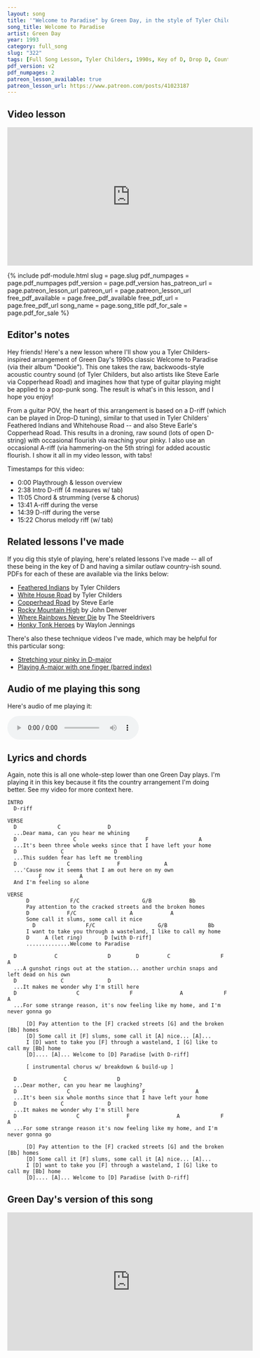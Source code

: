```yaml
---
layout: song
title: '"Welcome to Paradise" by Green Day, in the style of Tyler Childers'
song_title: Welcome to Paradise
artist: Green Day
year: 1993
category: full_song
slug: "322"
tags: [Full Song Lesson, Tyler Childers, 1990s, Key of D, Drop D, Country, Pop]
pdf_version: v2
pdf_numpages: 2
patreon_lesson_available: true
patreon_lesson_url: https://www.patreon.com/posts/41023187
---
```


<!-- patreon_lesson_available: true
patreon_lesson_url: https://www.patreon.com/posts/40474671 -->

<!-- https://youtu.be/SyahJJ332uk -->

## Video lesson

<iframe width="560" height="315" src="https://www.youtube.com/embed/84F_w1qslmg" frameborder="0" allow="accelerometer; autoplay; encrypted-media; gyroscope; picture-in-picture" allowfullscreen></iframe>

{% include pdf-module.html slug = page.slug pdf_numpages = page.pdf_numpages pdf_version = page.pdf_version has_patreon_url = page.patreon_lesson_url patreon_url = page.patreon_lesson_url free_pdf_available = page.free_pdf_available free_pdf_url = page.free_pdf_url song_name = page.song_title pdf_for_sale = page.pdf_for_sale %}

## Editor's notes

Hey friends! Here's a new lesson where I'll show you a Tyler Childers-inspired arrangement of Green Day's 1990s classic Welcome to Paradise (via their album "Dookie"). This one takes the raw, backwoods-style acoustic country sound (of Tyler Childers, but also artists like Steve Earle via Copperhead Road) and imagines how that type of guitar playing might be applied to a pop-punk song. The result is what's in this lesson, and I hope you enjoy!

From a guitar POV, the heart of this arrangement is based on a D-riff (which can be played in Drop-D tuning), similar to that used in Tyler Childers' Feathered Indians and Whitehouse Road -- and also Steve Earle's Copperhead Road. This results in a droning, raw sound (lots of open D-string) with occasional flourish via reaching your pinky. I also use an occasional A-riff (via hammering-on the 5th string) for added acoustic flourish. I show it all in my video lesson, with tabs!

Timestamps for this video:

- 0:00 Playthrough & lesson overview
- 2:38 Intro D-riff (4 measures w/ tab)
- 11:05 Chord & strumming (verse & chorus)
- 13:41 A-riff during the verse
- 14:39 D-riff during the verse
- 15:22 Chorus melody riff (w/ tab)

## Related lessons I've made

If you dig this style of playing, here's related lessons I've made -- all of these being in the key of D and having a similar outlaw country-ish sound. PDFs for each of these are available via the links below:

- [Feathered Indians](https://playsongnotes.com/lessons/107/) by Tyler Childers
- [White House Road](https://playsongnotes.com/lessons/109/) by Tyler Childers
- [Copperhead Road](https://playsongnotes.com/lessons/213/) by Steve Earle
- [Rocky Mountain High](https://playsongnotes.com/lessons/160/) by John Denver
- [Where Rainbows Never Die](https://playsongnotes.com/lessons/112/) by The Steeldrivers
- [Honky Tonk Heroes](https://playsongnotes.com/lessons/94/) by Waylon Jennings

There's also these technique videos I've made, which may be helpful for this particular song:

- [Stretching your pinky in D-major](https://playsongnotes.com/lessons/112/)
- [Playing A-major with one finger (barred index)](https://playsongnotes.com/lessons/46/)

## Audio of me playing this song

Here's audio of me playing it:

<audio controls>
  <source src="/audio/323_wtparadise_playthrough.mp3" type="audio/mpeg">
Your browser does not support the audio element.
</audio>

## Lyrics and chords

Again, note this is all one whole-step lower than one Green Day plays. I'm playing it in this key because it fits the country arrangement I'm doing better. See my video for more context here.

    INTRO
      D-riff
    
    VERSE
      D             C               D
      ...Dear mama, can you hear me whining
      D                  C                      F                A
      ...It's been three whole weeks since that I have left your home
      D              C                D
      ...This sudden fear has left me trembling
      D                C               F              A
      ...'Cause now it seems that I am out here on my own
              F            A
      And I'm feeling so alone

    VERSE
          D             F/C                    G/B            Bb         
          Pay attention to the cracked streets and the broken homes
          D            F/C                 A            A
          Some call it slums, some call it nice
            D                F/C                    G/B             Bb
          I want to take you through a wasteland, I like to call my home
          D     A (let ring)       D [with D-riff]
          ..............Welcome to Paradise

      D            C                D        D         C                F                A     
      ...A gunshot rings out at the station... another urchin snaps and left dead on his own
      D              C              D          
      ...It makes me wonder why I'm still here
      D                   C                F               A             F           A
      ...For some strange reason, it's now feeling like my home, and I'm never gonna go

          [D] Pay attention to the [F] cracked streets [G] and the broken [Bb] homes
          [D] Some call it [F] slums, some call it [A] nice... [A]...
          I [D] want to take you [F] through a wasteland, I [G] like to call my [Bb] home
          [D].... [A]... Welcome to [D] Paradise [with D-riff]

          [ instrumental chorus w/ breakdown & build-up ]

      D               C                D
      ...Dear mother, can you hear me laughing?
      D                C                       F                A
      ...It's been six whole months since that I have left your home
      D              C              D
      ...It makes me wonder why I'm still here
      D                   C               F               A             F           A
      ...For some strange reason it's now feeling like my home, and I'm never gonna go

          [D] Pay attention to the [F] cracked streets [G] and the broken [Bb] homes
          [D] Some call it [F] slums, some call it [A] nice... [A]...
          I [D] want to take you [F] through a wasteland, I [G] like to call my [Bb] home
          [D].... [A]... Welcome to [D] Paradise [with D-riff]

## Green Day's version of this song

<iframe width="560" height="315" src="https://www.youtube.com/embed/iOcrKFiB_ts" frameborder="0" allow="accelerometer; autoplay; encrypted-media; gyroscope; picture-in-picture" allowfullscreen></iframe>
